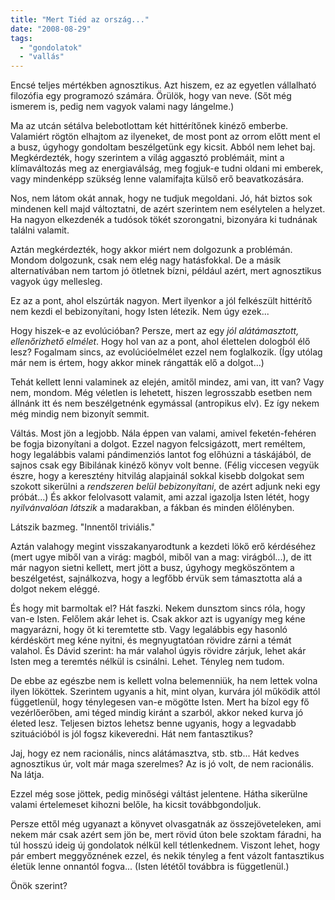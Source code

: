 ```yaml
---
title: "Mert Tiéd az ország..."
date: "2008-08-29"
tags: 
  - "gondolatok"
  - "vallás"
---
```


Encsé teljes mértékben agnosztikus. Azt hiszem, ez az egyetlen vállalható filozófia egy programozó számára. Örülök, hogy van neve. (Sőt még ismerem is, pedig nem vagyok valami nagy lángelme.)

Ma az utcán sétálva belebotlottam két hittérítőnek kinéző emberbe. Valamiért rögtön elhajtom az ilyeneket, de most pont az orrom előtt ment el a busz, úgyhogy gondoltam beszélgetünk egy kicsit. Abból nem lehet baj. Megkérdezték, hogy szerintem a világ aggasztó problémáit, mint a klímaváltozás meg az energiaválság, meg fogjuk-e tudni oldani mi emberek, vagy mindenképp szükség lenne valamifajta külső erő beavatkozására.

Nos, nem látom okát annak, hogy ne tudjuk megoldani. Jó, hát biztos sok mindenen kell majd változtatni, de azért szerintem nem esélytelen a helyzet. Ha nagyon elkezdenék a tudósok tökét szorongatni, bizonyára ki tudnának találni valamit.

Aztán megkérdezték, hogy akkor miért nem dolgozunk a problémán. Mondom dolgozunk, csak nem elég nagy hatásfokkal. De a másik alternatívában nem tartom jó ötletnek bízni, például azért, mert agnosztikus vagyok úgy mellesleg.

Ez az a pont, ahol elszúrták nagyon. Mert ilyenkor a jól felkészült hittérítő nem kezdi el bebizonyítani, hogy Isten létezik. Nem úgy ezek...

Hogy hiszek-e az evolúcióban? Persze, mert az egy _jól alátámasztott, ellenőrizhető elmélet_. Hogy hol van az a pont, ahol élettelen dologból élő lesz? Fogalmam sincs, az evolúcióelmélet ezzel nem foglalkozik. (Így utólag már nem is értem, hogy akkor minek rángatták elő a dolgot...)

Tehát kellett lenni valaminek az elején, amitől mindez, ami van, itt van? Vagy nem, mondom. Még véletlen is lehetett, hiszen legrosszabb esetben nem állnánk itt és nem beszélgetnénk egymással (antropikus elv). Ez így nekem még mindig nem bizonyít semmit.

Váltás. Most jön a legjobb. Nála éppen van valami, amivel feketén-fehéren be fogja bizonyítani a dolgot. Ezzel nagyon felcsigázott, mert reméltem, hogy legalábbis valami pándimenziós lantot fog előhúzni a táskájából, de sajnos csak egy Bibilának kinéző könyv volt benne. (Félig viccesen vegyük észre, hogy a keresztény hitvilág alapjainál sokkal kisebb dolgokat sem szokott sikerülni a _rendszeren belül bebizonyítani_, de azért adjunk neki egy próbát...) És akkor felolvasott valamit, ami azzal igazolja Isten létét, hogy _nyilvánvalóan látszik_ a madarakban, a fákban és minden élőlényben.

Látszik bazmeg. "Innentől triviális."

Aztán valahogy megint visszakanyarodtunk a kezdeti lökő erő kérdéséhez (mert ugye miből van a virág: magból, miből van a mag: virágból...), de itt már nagyon sietni kellett, mert jött a busz, úgyhogy megköszöntem a beszélgetést, sajnálkozva, hogy a legfőbb érvük sem támasztotta alá a dolgot nekem eléggé.

És hogy mit barmoltak el? Hát faszki. Nekem dunsztom sincs róla, hogy van-e Isten. Felőlem akár lehet is. Csak akkor azt is ugyanígy meg kéne magyarázni, hogy őt ki teremtette stb. Vagy legalábbis egy hasonló kérdéskört meg kéne nyitni, és megnyugtatóan rövidre zárni a témát valahol. És Dávid szerint: ha már valahol úgyis rövidre zárjuk, lehet akár Isten meg a teremtés nélkül is csinálni. Lehet. Tényleg nem tudom.

De ebbe az egészbe nem is kellett volna belemenniük, ha nem lettek volna ilyen lököttek. Szerintem ugyanis a hit, mint olyan, kurvára jól működik attól függetlenül, hogy ténylegesen van-e mögötte Isten. Mert ha bízol egy fő vezérlőerőben, ami téged mindig kiránt a szarból, akkor neked kurva jó életed lesz. Teljesen biztos lehetsz benne ugyanis, hogy a legvadabb szituációból is jól fogsz kikeveredni. Hát nem fantasztikus?

Jaj, hogy ez nem racionális, nincs alátámasztva, stb. stb... Hát kedves agnosztikus úr, volt már maga szerelmes? Az is jó volt, de nem racionális. Na látja.

Ezzel még sose jöttek, pedig minőségi váltást jelentene. Hátha sikerülne valami értelemeset kihozni belőle, ha kicsit továbbgondoljuk.

Persze ettől még ugyanazt a könyvet olvasgatnák az összejöveteleken, ami nekem már csak azért sem jön be, mert rövid úton bele szoktam fáradni, ha túl hosszú ideig új gondolatok nélkül kell tétlenkednem. Viszont lehet, hogy pár embert meggyőznének ezzel, és nekik tényleg a fent vázolt fantasztikus életük lenne onnantól fogva... (Isten lététől továbbra is függetlenül.)

Önök szerint?
